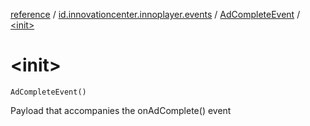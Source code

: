 [reference](../../index.md) / [id.innovationcenter.innoplayer.events](../index.md) / [AdCompleteEvent](index.md) / [&lt;init&gt;](./-init-.md)

# &lt;init&gt;

`AdCompleteEvent()`

Payload that accompanies the onAdComplete() event

